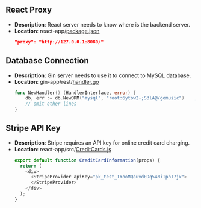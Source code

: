 ## React Proxy
- **Description**: React server needs to know where is the backend server.
- **Location**: react-app/[package.json](react-app/package.json)
  ```json
  "proxy": "http://127.0.0.1:8080/"
  ```

## Database Connection
- **Description**: Gin server needs to use it to connect to MySQL database.
- **Location**: gin-app/rest/[handler.go](gin-app/rest/handler.go)
  ```go
  func NewHandler() (HandlerInterface, error) {
      db, err := db.NewORM("mysql", "root:6ytow2-;S3lA@/gomusic")    // Pattern: <username>:<password>@/<schema> 
      // omit other lines
  }
  ```
  
## Stripe API Key
- **Description**: Stripe requires an API key for online credit card charging.
- **Location**: react-app/src/[CreditCards.js](react-app/src/CreditCards.js)
  ```js
  export default function CreditCardInformation(props) {
    return (
      <div>
        <StripeProvider apiKey="pk_test_TYooMQauvdEDq54NiTphI7jx">
        </StripeProvider>
      </div>
    );
  }
  ```

